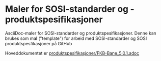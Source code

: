 # Maler for SOSI-standarder og -produktspesifikasjoner
AsciiDoc-maler for SOSI-standarder og produktspesifikasjoner.  Denne kan brukes som mal ("template") for arbeid med SOSI-standarder og SOSI produktspesfikasjoner på GitHub

Hoveddokumentet er [produktspesifikasjoner/FKB-Bane_5.0.1.adoc](https://github.com/kartverket/modspecFKBBane/blob/main/produktspesifikasjoner/FKB-Bane_5.0.1.adoc)
